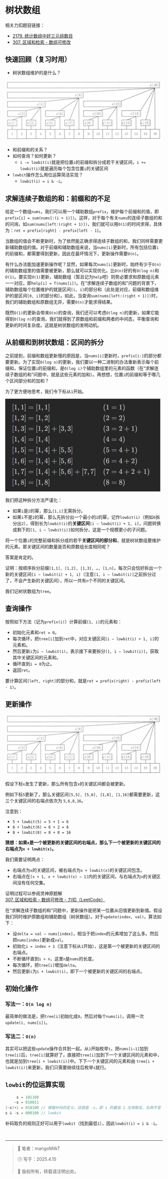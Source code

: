 # 树状数组

相关力扣题目链接：

- [2179. 统计数组中好三元组数目](https://leetcode.cn/problems/count-good-triplets-in-an-array/)
- [307. 区域和检索 - 数组可修改](https://leetcode.cn/problems/range-sum-query-mutable/)

## 快速回顾（复习时用）

- 树状数组维护的是什么？

![树状数组入门树状数组教程树状数组详细讲解](./树状数组.assets/1717549976-yUVqsj-lc307.png)

- 和前缀和的关系？
- 如何查询？如何更新？
  - `i -= lowbit(i)`就是把位置`i`的前缀和拆分成若干关键区间，`i += lowbit(i)`就是遍历每个包含位置`i`的关键区间
- `lowbit`操作怎么用位运算简洁实现？
  - `lowbit(i) = i & -i`。

## 求解连续子数组的和：前缀和的不足

给定一个数组`nums`，我们可以用一个辅助数组`prefix`，维护每个前缀和的值，即 `prefix[i] = sum(nums[:(i + 1)])`。这样，对于每个有关`nums`的连续子数组的和的问询，如`sum(nums[left:(right + 1)])`，我们就可以用`O(1)`的时间求得，具体为：`ret = prefix[right] - prefix[left - 1]`。

当数组的值会不断更新时，为了依然能正确求得连续子数组的和，我们同样需要更新辅助数组的值。对于前缀和辅助数组来说，当`nums[i]`更新时，所有包括位置`i`的前缀和，都需要得到更新，因此在最坏情况下，更新操作需要`O(n)`。

有什么办法能加速更新操作呢？显然，如果每次`nums[i]`更新时，始终有少于`O(n)`的辅助数组里的值需要被更新，那么就可以实现优化。比`O(n)`好的有`O(log n)`和`O(1)`。要实现`O(1)`更新，辅助数组（暂且记为`help`吧）则势必要求和原数组元素一一对应，即`help[i] = f(nums[i])`。在“求解连续子数组的和”问题的背景下，辅助数组每个位置维护的就是区间`[i, i]`的部分和（此处是对应，前缀和数组维护的是区间`[0, i]`的部分和）。如此，当查询`sum(nums[left:(right + 1)])`时，我们的辅助数组和原数组无异，需要`O(n)`才能求得结果。

既然`O(1)`的更新会带来`O(n)`的查询，我们还可以考虑`O(log n)`的更新，如果它能得到`O(log n)`的查询，我们就得到了原数组和前缀和两者的中间态，平衡查询和更新的时间复杂度。这就是树状数组的发明动机。

## 从前缀和到树状数组：区间的拆分

之前提到，前缀和数组更新慢的原因是，当`nums[i]`更新时，`prefix[i:]`的部分都要更新。为了实现`O(log n)`的更新，我们要以一种二进制的办法重新表示每个前缀和，保证位置`i`的前缀和，是`O(log i)`个辅助数组里的元素的函数（在“求解连续子数组的和”问题中，就是这些元素的加和）。再想想，位置`i`的前缀和等于哪几个区间部分和的加和？

为了更方便地思考，我们令下标从`1`开始。

![image-20250415232037459](./树状数组.assets/image-20250415232037459.png)

我们把这种拆分方法严谨化：

- 如果`i`是`2`的幂，那么`[1,i]`无需拆分。
- 如果`i`不是`2`的幂，那么先拆分出一个最小的`2`的幂，记作`lowbit(i)`（例如`6`拆分出`2`），得到长为`lowbit(i)`的**关键区间**`[i − lowbit(i) + 1, i]`，问题转换成剩下的`[1, i − lowbit(i)]`如何拆分，这是一个规模更小的子问题。

将一个位置`i`的完整前缀和拆分成的若干**关键区间的部分和**，就是树状数组要维护的元素。那关键区间的数量是否和原数组长度相同呢？

答案是肯定的。

证明：按顺序拆分前缀`[1,1], [1,2], [1,3], …, [1,n]`，每次只会恰好拆出一个新的关键区间`[i − lowbit(i) + 1, i]`（注意`[1, i − lowbit(i)]`之前拆分过了，不会产生新的关键区间），所以一共有`n`个不同的关键区间。

我们记树状数组为`tree`。

## 查询操作

按照如下方法（记为`prefix(i)`）计算前缀`[1, i]`的元素和：

- 初始化元素和`ret = 0`。
- 每次循环，把`tree[i]`加到`ret`中，对应关键区间`[i − lowbit(i) + 1, i]`的元素和。
- 然后更新`i`为`i − lowbit(i)`，表示接下来要拆分`[1, i − lowbit(i)]`，获取其中关键区间的元素和。
- 循环直到`i = 0`为止。
- 返回`ret`。

要计算区间`[left, right]`的部分和，就是`ret = prefix(right) - prefix(left - 1)`。

## 更新操作

![树状数组入门树状数组教程树状数组详细讲解](./树状数组.assets/1717549976-yUVqsj-lc307.png)

假设下标`x`发生了更新，那么所有包含`x`的关键区间都会被更新。

例如下标`5`更新了，那么关键区间`[5,5], [5,6], [1,8], [1,16]`都需要更新，这三个关键区间的右端点依次为 `5,6,8,16`。

注意到：

- `5 + lowbit(5) = 5 + 1 = 6`
- `6 + lowbit(6) = 6 + 2 = 8`
- `8 + lowbit(8) = 8 + 8 = 16`

**猜想：如果`x`是一个被更新的关键区间的右端点，那么下一个被更新的关键区间的右端点为`x + lowbit(x)`。**

我们需要证明两点：

- 右端点为`x`的关键区间，被右端点为`x + lowbit(x)`的关键区间包含。
- 右端点在`[x + 1, x + lowbit(x) − 1]`内的关键区间，与右端点为`x`的关键区间没有任何交集。

证明过程可以参阅灵神原题解 [307. 区域和检索 - 数组可修改 - 力扣（LeetCode）](https://leetcode.cn/problems/range-sum-query-mutable/solutions/2524481/dai-ni-fa-ming-shu-zhuang-shu-zu-fu-shu-lyfll/)

在“求解连续子数组的和”问题中，更新操作是把某一位置从旧值更新到新值。假设我们同时维护原数组和辅助数组（树状数组）。对于`update(index, val)`，算法如下：

- 设`delta = val − nums[index]`，相当于把`index`的元素增加了这么多。然后把`nums[index]`更新成`val`。
- 初始化`i = index + 1`（注意下标从`1`开始），这是第一个被更新的关键区间的右端点。
- 不断循环直到`i > n`，这里`n`是`nums`的长度。
- 每次循环，把`tree[i]`增加`delta`。
- 然后更新`i`为`i + lowbit(i)`，即下一个被更新的关键区间的右端点。

## 初始化操作

### 写法一：`O(n log n)`

最简单的做法是，把`tree[i]`初始化成`0`，然后对每个`nums[i]`，调用一次 `update(i, nums[i])`。

### 写法二：`O(n)`

其实可以把这些`update`操作合并到一起。从`1`开始枚举`i`，把`nums[i−1]`加到`tree[i]`后，`tree[i]`就算好了，直接把`tree[i]`加到下一个关键区间的元素和中，也就是加到`tree[i + lowbit(i)]`中。下下一个关键区间的元素和由 `tree[i + lowbit(i)]`来更新，我们只需要继续往后枚举`i`就行。

## `lowbit`的位运算实现

```c++
     s = 101100
    ~s = 010011
(~s)+1 = 010100 // 根据补码的定义，这就是 -s。即 s 的最低 1 左侧取反，右侧不变
s & -s = 000100 // lowbit
```

补码取负的规则正好可以用于`lowbit`（找到最低`1`），因此`lowbit(i) = i & -i`。

<br>

---

> 📄 笔者：mangoMilkT
>
> 🕒 写于：2025.4.15
>
> 📝 版权所有，转载请注明出处。

